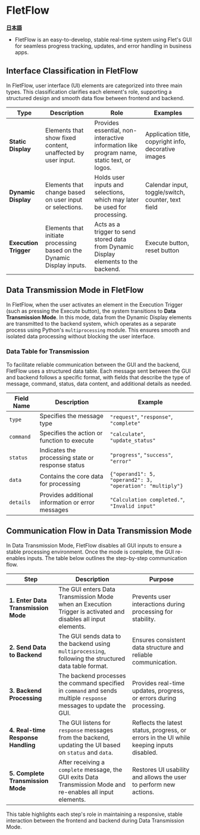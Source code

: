 # FletFlow

[**日本語**](README.md)

- FletFlow is an easy-to-develop, stable real-time system using Flet's GUI for seamless progress tracking, updates, and error handling in business apps.

## Interface Classification in FletFlow

In FletFlow, user interface (UI) elements are categorized into three main types. This classification clarifies each element's role, supporting a structured design and smooth data flow between frontend and backend.

| Type               | Description                                                            | Role                                                                                      | Examples                                              |
|--------------------|------------------------------------------------------------------------|-------------------------------------------------------------------------------------------|-------------------------------------------------------|
| **Static Display** | Elements that show fixed content, unaffected by user input.            | Provides essential, non-interactive information like program name, static text, or logos. | Application title, copyright info, decorative images  |
| **Dynamic Display**| Elements that change based on user input or selections.                | Holds user inputs and selections, which may later be used for processing.                 | Calendar input, toggle/switch, counter, text field    |
| **Execution Trigger** | Elements that initiate processing based on the Dynamic Display inputs. | Acts as a trigger to send stored data from Dynamic Display elements to the backend.       | Execute button, reset button                          |

## Data Transmission Mode in FletFlow

In FletFlow, when the user activates an element in the Execution Trigger (such as pressing the Execute button), the system transitions to **Data Transmission Mode**. In this mode, data from the Dynamic Display elements are transmitted to the backend system, which operates as a separate process using Python's `multiprocessing` module. This ensures smooth and isolated data processing without blocking the user interface.

### Data Table for Transmission

To facilitate reliable communication between the GUI and the backend, FletFlow uses a structured data table. Each message sent between the GUI and backend follows a specific format, with fields that describe the type of message, command, status, data content, and additional details as needed.

| Field Name   | Description                                         | Example                                          |
|--------------|-----------------------------------------------------|--------------------------------------------------|
| `type`       | Specifies the message type                          | `"request"`, `"response"`, `"complete"`          |
| `command`    | Specifies the action or function to execute         | `"calculate"`, `"update_status"`                 |
| `status`     | Indicates the processing state or response status   | `"progress"`, `"success"`, `"error"`             |
| `data`       | Contains the core data for processing               | `{"operand1": 5, "operand2": 3, "operation": "multiply"}` |
| `details`    | Provides additional information or error messages   | `"Calculation completed."`, `"Invalid input"`    |

## Communication Flow in Data Transmission Mode

In Data Transmission Mode, FletFlow disables all GUI inputs to ensure a stable processing environment. Once the mode is complete, the GUI re-enables inputs. The table below outlines the step-by-step communication flow.

| Step                            | Description                                                                                                         | Purpose                                                                                     |
|---------------------------------|---------------------------------------------------------------------------------------------------------------------|---------------------------------------------------------------------------------------------|
| **1. Enter Data Transmission Mode** | The GUI enters Data Transmission Mode when an Execution Trigger is activated and disables all input elements.       | Prevents user interactions during processing for stability.                                |
| **2. Send Data to Backend**         | The GUI sends data to the backend using `multiprocessing`, following the structured data table format.             | Ensures consistent data structure and reliable communication.                              |
| **3. Backend Processing**           | The backend processes the command specified in `command` and sends multiple `response` messages to update the GUI. | Provides real-time updates, progress, or errors during processing.                         |
| **4. Real-time Response Handling**  | The GUI listens for `response` messages from the backend, updating the UI based on `status` and `data`.            | Reflects the latest status, progress, or errors in the UI while keeping inputs disabled.    |
| **5. Complete Transmission Mode**   | After receiving a `complete` message, the GUI exits Data Transmission Mode and re-enables all input elements.      | Restores UI usability and allows the user to perform new actions.                          |

This table highlights each step's role in maintaining a responsive, stable interaction between the frontend and backend during Data Transmission Mode.
